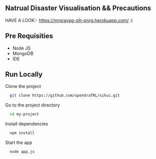 ## Natrual Disaster Visualisation && Precautions
  
  HAVE A LOOK:- https://mrprayag-sih-prog.herokuapp.com/  :)
  
## Pre Requisities

- Node JS
- MongoDB
- IDE

## Run Locally

Clone the project

```bash
  git clone https://github.com/upendraTRL/sihui.git
```

Go to the project directory

```bash
  cd my-project
```

Install dependencies

```bash
  npm install
```

Start the app

```bash
  node app.js
```

